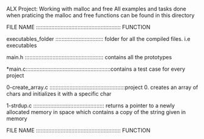 
ALX Project: Working with malloc and free
All examples and tasks done when praticing the malloc and free functions can be found in this directory



FILE NAME ::::::::::::::::::::::::::::::::::::::::::::::::::::::: FUNCTION

executables_folder ::::::::::::::::::::::::::::::: folder for all the compiled files. i.e executables

main.h ::::::::::::::::::::::::::::::::::::::::::::::::::: contains all the prototypes

*main.c:::::::::::::::::::::::::::::::::::::::::::::::::::::::contains a test case for every project

0-create_array.c :::::::::::::::::::::::::::::::::::::::::::::::::project 0. creates an array of chars and initializes it with a specific char

1-strdup.c :::::::::::::::::::::::::::::::::::::::::::::: returns a pointer to a newly allocated memory in space which contains a copy of the string given in memory


FILE NAME ::::::::::::::::::::::::::::::::::::::::::::::::::::::: FUNCTION


